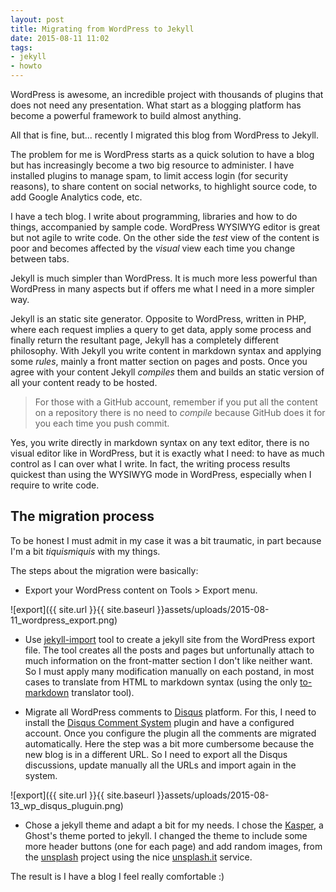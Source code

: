 ```yaml
---
layout: post
title: Migrating from WordPress to Jekyll
date: 2015-08-11 11:02
tags:
- jekyll
- howto
---
```


WordPress is awesome, an incredible project with thousands of plugins that does not need any presentation. What start as a blogging platform has become a powerful framework to build almost anything.

All that is fine, but... recently I migrated this blog from WordPress to Jekyll.

The problem for me is WordPress starts as a quick solution to have a blog but has increasingly become a two big resource to administer. I have installed plugins to manage spam, to limit access login (for security reasons), to share content on social networks, to highlight source code, to add Google Analytics code, etc.

I have a tech blog. I write about programming, libraries and how to do things, accompanied by sample code. WordPress WYSIWYG editor is great but not agile to write code. On the other side the *test* view of the content is poor and becomes affected by the *visual* view each time you change between tabs.

Jekyll is much simpler than WordPress. It is much more less powerful than WordPress in many aspects but if offers me what I need in a more simpler way.

Jekyll is an static site generator. Opposite to WordPress, written in PHP, where each request implies a query to get data, apply some process and finally return the resultant page, Jekyll has a completely different philosophy. With Jekyll you write content in markdown syntax and applying some *rules*, mainly a front matter section on pages and posts. Once you agree with your content Jekyll *compiles* them and builds an static version of all your content ready to be hosted.

> For those with a GitHub account, remember if you put all the content on a repository there is no need to *compile* because GitHub does it for you each time you push commit.

Yes, you write directly in markdown syntax on any text editor, there is no visual editor like in WordPress, but it is exactly what I need: to have as much control as I can over what I write. In fact, the writing process results quickest than using the WYSIWYG mode in WordPress, especially when I require to write code.

## The migration process

To be honest I must admit in my case it was a bit traumatic, in part because I'm a bit *tiquismiquis* with my things.

The steps about the migration were basically:

- Export your WordPress content on Tools > Export menu.

![export]({{ site.url }}{{ site.baseurl }}assets/uploads/2015-08-11_wordpress_export.png)

- Use [jekyll-import](https://github.com/jekyll/jekyll-import) tool to create a jekyll site from the WordPress export file. The tool creates all the posts and pages but unfortunally attach to much information on the front-matter section I don't like neither want. So I must apply many modification manually on each postand, in most cases to translate from HTML to markdown syntax (using the only [to-markdown](https://domchristie.github.io/to-markdown/) translator tool).

- Migrate all WordPress comments to [Disqus](https://disqus.com/) platform. For this, I need to install the [Disqus Comment System](https://wordpress.org/plugins/disqus-comment-system/) plugin and have a configured account. Once you configure the plugin all the comments are migrated automatically. Here the step was a bit more cumbersome because the new blog is in a different URL. So I need to export all the Disqus discussions, update manually all the URLs and import again in the system.

![export]({{ site.url }}{{ site.baseurl }}assets/uploads/2015-08-13_wp_disqus_pluguin.png)

- Chose a jekyll theme and adapt a bit for my needs. I chose the [Kasper](https://github.com/rosario/kasper), a Ghost's theme ported to jekyll. I changed the theme to include some more header buttons (one for each page) and add random images, from the [unsplash](https://unsplash.com/) project using the nice [unsplash.it](https://unsplash.it/) service.

The result is I have a blog I feel really comfortable :)
